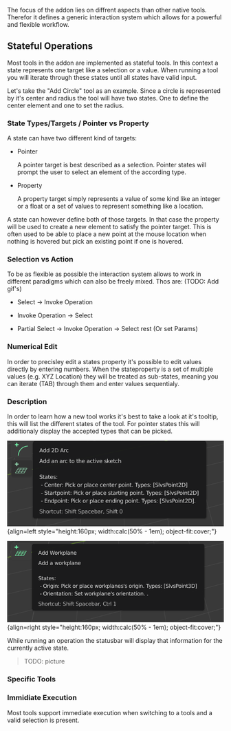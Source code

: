 The focus of the addon lies on diffrent aspects than other native tools. Therefor it defines a generic interaction system which allows for a powerful and flexible workflow.

## Stateful Operations

Most tools in the addon are implemented as stateful tools. In this context a state represents one target like a selection or a value. When running a tool you will iterate through these states until all states have valid input.

Let's take the "Add Circle" tool as an example. Since a circle is represented by it's center and radius the tool will have two states. One to define the center element and one to set the radius.

### State Types/Targets / Pointer vs Property

A state can have two different kind of targets:

- Pointer

  A pointer target is best described as a selection. Pointer states will prompt the user to select an element of the according type.

- Property

  A property target simply represents a value of some kind like an integer or a float  or a set of values to represent something like a location.

A state can however define both of those targets. In that case the property will be used to create a new element to satisfy the pointer target. This is often used to be able to place a new point at the mouse location when nothing is hovered but pick an existing point if one is hovered.

### Selection vs Action

To be as flexible as possible the interaction system allows to work in different paradigms which can also be freely mixed. Thos are: (TODO: Add gif's)

- Select -> Invoke Operation

- Invoke Operation -> Select

- Partial Select -> Invoke Operation -> Select rest (Or set Params)

### Numerical Edit

In order to precisley edit a states property it's possible to edit values directly by entering numbers. When the stateproperty is a set of multiple values (e.g. XYZ Location) they will be treated as sub-states, meaning you can iterate (TAB) through them and enter values sequentialy.

### Description

In order to learn how a new tool works it's best to take a look at it's tooltip, this will list the different states of the tool. For pointer states this will additionaly display the accepted types that can be picked.

![!tooltip_arc.png](images/tooltip_arc.png){align=left style="height:160px; width:calc(50% - 1em); object-fit:cover;"}

![!tooltip_workplane.png](images/tooltip_workplane.png){align=right style="height:160px; width:calc(50% - 1em); object-fit:cover;"}

While running an operation the statusbar will display that information for the currently active state.

> TODO: picture

### Specific Tools

### Immidiate Execution
Most tools support immediate execution when switching to a tools and a valid
selection is present.
